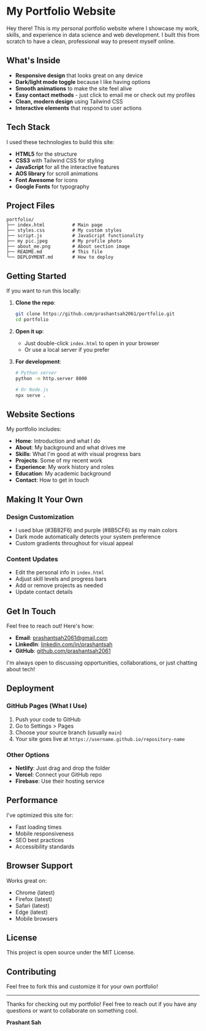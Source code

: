# My Portfolio Website

Hey there! This is my personal portfolio website where I showcase my work, skills, and experience in data science and web development. I built this from scratch to have a clean, professional way to present myself online.

## What's Inside

- **Responsive design** that looks great on any device
- **Dark/light mode toggle** because I like having options
- **Smooth animations** to make the site feel alive
- **Easy contact methods** - just click to email me or check out my profiles
- **Clean, modern design** using Tailwind CSS
- **Interactive elements** that respond to user actions

## Tech Stack

I used these technologies to build this site:

- **HTML5** for the structure
- **CSS3** with Tailwind CSS for styling
- **JavaScript** for all the interactive features
- **AOS library** for scroll animations
- **Font Awesome** for icons
- **Google Fonts** for typography

## Project Files

```
portfolio/
├── index.html          # Main page
├── styles.css          # My custom styles
├── script.js           # JavaScript functionality
├── my pic.jpeg         # My profile photo
├── about_me.png        # About section image
├── README.md           # This file
└── DEPLOYMENT.md       # How to deploy
```

## Getting Started

If you want to run this locally:

1. **Clone the repo**:
   ```bash
   git clone https://github.com/prashantsah2061/portfolio.git
   cd portfolio
   ```

2. **Open it up**:
   - Just double-click `index.html` to open in your browser
   - Or use a local server if you prefer

3. **For development**:
   ```bash
   # Python server
   python -m http.server 8000
   
   # Or Node.js
   npx serve .
   ```

## Website Sections

My portfolio includes:

- **Home**: Introduction and what I do
- **About**: My background and what drives me
- **Skills**: What I'm good at with visual progress bars
- **Projects**: Some of my recent work
- **Experience**: My work history and roles
- **Education**: My academic background
- **Contact**: How to get in touch

## Making It Your Own

### Design Customization
- I used blue (#3B82F6) and purple (#8B5CF6) as my main colors
- Dark mode automatically detects your system preference
- Custom gradients throughout for visual appeal

### Content Updates
- Edit the personal info in `index.html`
- Adjust skill levels and progress bars
- Add or remove projects as needed
- Update contact details

## Get In Touch

Feel free to reach out! Here's how:

- **Email**: prashantsah2061@gmail.com
- **LinkedIn**: [linkedin.com/in/prashantsah](https://linkedin.com/in/prashantsah)
- **GitHub**: [github.com/prashantsah2061](https://github.com/prashantsah2061)

I'm always open to discussing opportunities, collaborations, or just chatting about tech!

## Deployment

### GitHub Pages (What I Use)
1. Push your code to GitHub
2. Go to Settings > Pages
3. Choose your source branch (usually `main`)
4. Your site goes live at `https://username.github.io/repository-name`

### Other Options
- **Netlify**: Just drag and drop the folder
- **Vercel**: Connect your GitHub repo
- **Firebase**: Use their hosting service

## Performance

I've optimized this site for:
- Fast loading times
- Mobile responsiveness
- SEO best practices
- Accessibility standards

## Browser Support

Works great on:
- Chrome (latest)
- Firefox (latest)
- Safari (latest)
- Edge (latest)
- Mobile browsers

## License

This project is open source under the MIT License.

## Contributing

Feel free to fork this and customize it for your own portfolio!

---

Thanks for checking out my portfolio! Feel free to reach out if you have any questions or want to collaborate on something cool.

**Prashant Sah** 